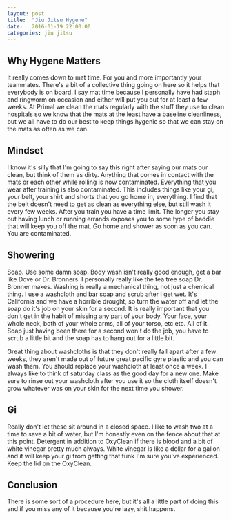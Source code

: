 ```yaml
---
layout: post
title:  "Jiu Jitsu Hygene"
date:   2016-01-19 22:00:00
categories: jiu jitsu
---
```


## Why Hygene Matters
It really comes down to mat time. For you and more importantly your teammates. There's a bit of a collective thing going on here so it helps that everybody is on board. I say mat time because I personally have had staph and ringworm on occasion and either will put you out for at least a few weeks. At Primal we clean the mats regularly with the stuff they use to clean hospitals so we know that the mats at the least have a baseline cleanliness, but we all have to do our best to keep things hygenic so that we can stay on the mats as often as we can.

## Mindset
I know it's silly that I'm going to say this right after saying our mats our clean, but think of them as dirty. Anything that comes in contact with the mats or each other while rolling is now contaminated. Everything that you wear after training is also contaminated. This includes things like your gi, your belt, your shirt and shorts that you go home in, everything. I find that the belt doesn't need to get as clean as everything else, but still wash it every few weeks. After you train you have a time limit. The longer you stay out having lunch or running errands exposes you to some type of baddie that will keep you off the mat. Go home and shower as soon as you can. You are contaminated.

## Showering
Soap. Use some damn soap. Body wash isn't really good enough, get a bar like Dove or Dr. Bronners. I personally really like the tea tree soap Dr. Bronner makes. Washing is really a mechanical thing, not just a chemical thing. I use a washcloth and bar soap and scrub after I get wet. It's California and we have a horrible drought, so turn the water off and let the soap do it's job on your skin for a second. It is really important that you don't get in the habit of missing any part of your body. Your face, your whole neck, both of your whole arms, all of your torso, etc etc. All of it. Soap just having been there for a second won't do the job, you have to scrub a little bit and the soap has to hang out for a little bit.

Great thing about washcloths is that they don't really fall apart after a few weeks, they aren't made out of future great pacific gyre plastic and you can wash them. You should replace your washcloth at least once a week. I always like to think of saturday class as the good day for a new one. Make sure to rinse out your washcloth after you use it so the cloth itself doesn't grow whatever was on your skin for the next time you shower.

## Gi
Really don't let these sit around in a closed space. I like to wash two at a time to save a bit of water, but I'm honestly even on the fence about that at this point. Detergent in addition to OxyClean if there is blood and a bit of white vinegar pretty much always. White vinegar is like a dollar for a gallon and it will keep your gi from getting that funk I'm sure you've experienced. Keep the lid on the OxyClean.

## Conclusion
There is some sort of a procedure here, but it's all a little part of doing this and if you miss any of it because you're lazy, shit happens.
